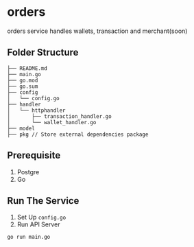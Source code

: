 # orders
orders service handles wallets, transaction and merchant(soon)

## Folder Structure
```text
├── README.md
├── main.go
├── go.mod
├── go.sum
├── config
│   └── config.go
├── handler
│   └── httphandler
│       ├── transaction_handler.go
│       └── wallet_handler.go
├── model
├── pkg // Store external dependencies package

```

## Prerequisite
1. Postgre
3. Go

## Run The Service
1. Set Up `config.go`
2. Run API Server
```
go run main.go
```
